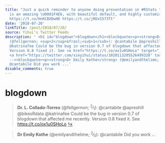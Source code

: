 ```yaml
---
title: "Just a quick reminder to anyone doing presentation in #RStats that {xaringan}
  is an amazing \U0001F4E6, with beautiful default, and highly customisable via HTML/CSS:
  https://t.co/HnKCBXDwHD https://t.co/jRDxS573Tt"
date: '2018-07-20'
linkTitle: /post/2018/07/20/
source: Yihui's Twitter Feeds
description: ' <h1 id="blogdown">blogdown</h1><blockquote><p><strong>Dr. L. Collado-Torres</strong>
  (@fellgernon; <sup>2</sup>&frasl;<sub>1</sub>): @cantabile @apreshill @bikesRdata
  @katrinafee Could be the bug in version 0.7 of blogdown that affected me recently.
  Version 0.8 fixed it. See <a href="https://t.co/ox1u0SHoLo" target="_blank">https://t.co/ox1u0SHoLo</a>
  <a href="https://twitter.com/xieyihui/status/1020113205526499328" target="_blank">&#8618;</a></p></blockquote><!--
  --><blockquote><p><strong>Dr Emily Kothe</strong> (@emilyandthelime; <sup>2</sup>&frasl;<sub>0</sub>):
  @cantabile Did you work ...'
disable_comments: true
---
```

 <h1 id="blogdown">blogdown</h1><blockquote><p><strong>Dr. L. Collado-Torres</strong> (@fellgernon; <sup>2</sup>&frasl;<sub>1</sub>): @cantabile @apreshill @bikesRdata @katrinafee Could be the bug in version 0.7 of blogdown that affected me recently. Version 0.8 fixed it. See <a href="https://t.co/ox1u0SHoLo" target="_blank">https://t.co/ox1u0SHoLo</a> <a href="https://twitter.com/xieyihui/status/1020113205526499328" target="_blank">&#8618;</a></p></blockquote><!-- --><blockquote><p><strong>Dr Emily Kothe</strong> (@emilyandthelime; <sup>2</sup>&frasl;<sub>0</sub>): @cantabile Did you work ...